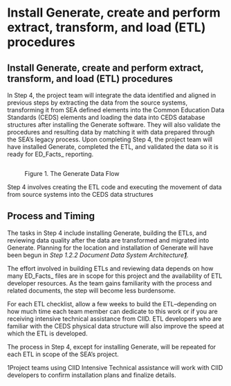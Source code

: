 # Install Generate, create and perform extract, transform, and load (ETL) procedures

## **Install Generate, create and perform extract, transform, and load (ETL) procedures**

In Step 4, the project team will integrate the data identified and aligned in previous steps by extracting the data from the source systems, transforming it from SEA defined elements into the Common Education Data Standards (CEDS) elements and loading the data into CEDS database structures after installing the Generate software. They will also validate the procedures and resulting data by matching it with data prepared through the SEA’s legacy process. Upon completing Step 4, the project team will have installed Generate, completed the ETL, and validated the data so it is ready for ED_Facts_ reporting.

<figure><img src="https://ciidta.communities.ed.gov/api/ApplicationMedia/GetDownload/108901" alt=""><figcaption><p>Figure 1. The Generate Data Flow</p></figcaption></figure>

Step 4 involves creating the ETL code and executing the movement of data from source systems into the CEDS data structures

## **Process and Timing**&#x20;

The tasks in Step 4 include installing Generate, building the ETLs, and reviewing data quality after the data are transformed and migrated into Generate. Planning for the location and installation of Generate will have been begun in _Step 1.2.2 Document Data System Architecture_[_**1**_](https://ciidta.communities.ed.gov/#superscript%20#1).&#x20;

The effort involved in building ETLs and reviewing data depends on how many ED_Facts_ files are in scope for this project and the availability of ETL developer resources. As the team gains familiarity with the process and related documents, the step will become less burdensome. &#x20;

For each ETL checklist, allow a few weeks to build the ETL–depending on how much time each team member can dedicate to this work or if you are receiving intensive technical assistance from CIID. ETL developers who are familiar with the CEDS physical data structure will also improve the speed at which the ETL is developed. &#x20;

The process in Step 4, except for installing Generate, will be repeated for each ETL in scope of the SEA’s project.

1Project teams using CIID Intensive Technical assistance will work with CIID developers to confirm installation plans and finalize details.
